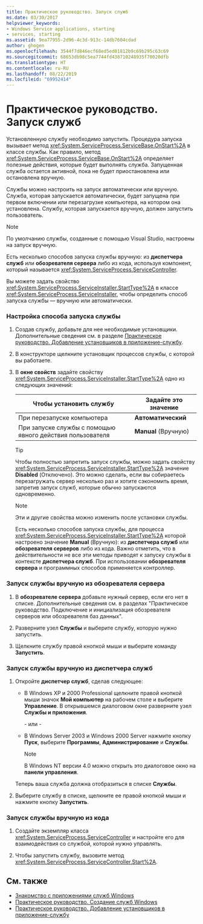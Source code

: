 ```yaml
---
title: Практическое руководство. Запуск служб
ms.date: 03/30/2017
helpviewer_keywords:
- Windows Service applications, starting
- services, starting
ms.assetid: 9ea77955-2d96-4c3d-913c-14db7604cdad
author: ghogen
ms.openlocfilehash: 3544f7d846ecf68ed5ed01812b9c69b295c63c69
ms.sourcegitcommit: 68653db98c5ea7744fd438710248935f70020dfb
ms.translationtype: HT
ms.contentlocale: ru-RU
ms.lasthandoff: 08/22/2019
ms.locfileid: "69952414"
---
```

# <a name="how-to-start-services"></a>Практическое руководство. Запуск служб
Установленную службу необходимо запустить. Процедура запуска вызывает метод <xref:System.ServiceProcess.ServiceBase.OnStart%2A> в классе службы. Как правило, метод <xref:System.ServiceProcess.ServiceBase.OnStart%2A> определяет полезные действия, которые будет выполнять служба. Запущенная служба остается активной, пока не будет приостановлена или остановлена вручную.  
  
 Службы можно настроить на запуск автоматически или вручную. Служба, которая запускается автоматически, будет запущена при первом включении или перезагрузке компьютера, на котором она установлена. Службу, которая запускается вручную, должен запустить пользователь.  
  
> [!NOTE]
> По умолчанию службы, созданные с помощью Visual Studio, настроены на запуск вручную.  
  
 Есть несколько способов запуска службы вручную: из **диспетчера служб** или **обозревателя сервера** либо из кода, используя компонент, который называется <xref:System.ServiceProcess.ServiceController>.  
  
 Вы можете задать свойство <xref:System.ServiceProcess.ServiceInstaller.StartType%2A> в классе <xref:System.ServiceProcess.ServiceInstaller>, чтобы определить способ запуска службы — вручную или автоматически.  
  
### <a name="to-specify-how-a-service-should-start"></a>Настройка способа запуска службы  
  
1. Создав службу, добавьте для нее необходимые установщики. Дополнительные сведения см. в разделе [Практическое руководство. Добавление установщиков в приложение-службу](../../../docs/framework/windows-services/how-to-add-installers-to-your-service-application.md).  
  
2. В конструкторе щелкните установщик процессов службы, с которой вы работаете.  
  
3. В **окне свойств** задайте свойству <xref:System.ServiceProcess.ServiceInstaller.StartType%2A> одно из следующих значений:  
  
    |Чтобы установить службу|Задайте это значение|  
    |----------------------------------|--------------------|  
    |При перезапуске компьютера|**Автоматический**|  
    |При запуске службы с помощью явного действия пользователя|**Manual** (Вручную)|  
  
    > [!TIP]
    >  Чтобы полностью запретить запуск службы, можно задать свойству <xref:System.ServiceProcess.ServiceInstaller.StartType%2A> значение **Disabled** (Отключено). Это можно сделать, если вы собираетесь перезагружать сервер несколько раз и хотите сэкономить время, запретив запуск служб, которые обычно запускаются одновременно.  
  
    > [!NOTE]
    > Эти и другие свойства можно изменить после установки службы.  
  
     Есть несколько способов запуска службы, для процесса <xref:System.ServiceProcess.ServiceInstaller.StartType%2A> которой настроено значение **Manual** (Вручную): из **диспетчера служб** или **обозревателя серверов** либо из кода. Важно отметить, что в действительности не все эти методы приводят к запуску службы в контексте **диспетчера служб**. При использовании **обозревателя сервера** и программных способов применяется контроллер.  
  
### <a name="to-manually-start-a-service-from-server-explorer"></a>Запуск службы вручную из обозревателя сервера  
  
1. В **обозревателе сервера** добавьте нужный сервер, если его нет в списке. Дополнительные сведения см. в разделах "Практическое руководство. Подключение и инициализация обозревателя серверов или обозревателя баз данных".  
  
2. Разверните узел **Службы** и выберите службу, которую нужно запустить.  
  
3. Щелкните службу правой кнопкой мыши и выберите команду **Запустить**.  
  
### <a name="to-manually-start-a-service-from-services-control-manager"></a>Запуск службы вручную из диспетчера служб  
  
1. Откройте **диспетчер служб**, сделав следующее:  
  
    - В Windows XP и 2000 Professional щелкните правой кнопкой мыши значок **Мой компьютер** на рабочем столе и выберите **Управление**. В открывшемся диалоговом окне разверните узел **Службы и приложения**.  
  
         \- или -  
  
    - В Windows Server 2003 и Windows 2000 Server нажмите кнопку **Пуск**, выберите **Программы**, **Администрирование** и **Службы**.  
  
        > [!NOTE]
        >  В Windows NT версии 4.0 можно открыть это диалоговое окно на **панели управления**.  
  
     Теперь ваша служба должна отобразиться в списке **Службы**.  
  
2. Выберите службу в списке, щелкните ее правой кнопкой мыши и нажмите кнопку **Запустить**.  
  
### <a name="to-manually-start-a-service-from-code"></a>Запуск службы вручную из кода  
  
1. Создайте экземпляр класса <xref:System.ServiceProcess.ServiceController> и настройте его для взаимодействия со службой, которой нужно управлять.  
  
2. Чтобы запустить службу, вызовите метод <xref:System.ServiceProcess.ServiceController.Start%2A>.  
  
## <a name="see-also"></a>См. также

- [Знакомство с приложениями служб Windows](../../../docs/framework/windows-services/introduction-to-windows-service-applications.md)
- [Практическое руководство. Создание служб Windows](../../../docs/framework/windows-services/how-to-create-windows-services.md)
- [Практическое руководство. Добавление установщиков в приложение-службу](../../../docs/framework/windows-services/how-to-add-installers-to-your-service-application.md)
